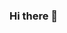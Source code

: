 ### Hi there 👋

<!--
**rushilp2311/rushilp2311** is a ✨ _special_ ✨ repository because its `README.md` (this file) appears on your GitHub profile.

![Rushil's github stats](https://github-readme-stats.vercel.app/api?username=rushilp2311&show_icons=true&theme=radical)
